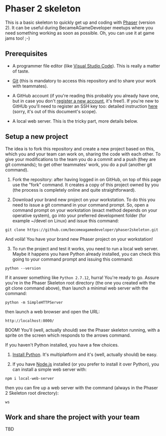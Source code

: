# Phaser 2 skeleton

This is a basic skeleton to quickly get up and coding with [Phaser](https://phaser.io) (version 2).
It can be useful during BecameAGameDeveloper meetups where you need something working as soon as possible. Oh, you can use it at game jams too! ;-)

## Prerequisites

* A programmer file editor (like [Visual Studio Code](https://code.visualstudio.com/)). This is really a matter of taste.

* [Git](https://git-scm.com/downloads) (this is mandatory to access this repository and to share your work with teammates).

* A GitHub account (if you're reading this probably you already have one, but in case you don't [register a new account](https://github.com/join), it's free!). If you're new to GitHUb you'll need to register an SSH key too: detailed instruction [here](https://help.github.com/articles/connecting-to-github-with-ssh/) (sorry, it's out of this document's scope).

* A local web server. This is the tricky part, more details below.

## Setup a new project

The idea is to fork this repository and create a new project based on this, which you and your team can work on, sharing the code with each other. To give your modifications to the team you do a commit and a push (they are git commands); to get other teammates' work, you do a pull (another git command).

1. Fork the repository: after having logged in on GitHub, on top of this page use the "fork" command. It creates a copy of this project owned by you (the process is completely online and quite straightforward).

2. Download your brand new project on your workstation. To do this you need to issue a git command in your command prompt. So, open a command prompt on your workstation (exact method depends on your operative system), go into your preferred development folder (for example ~/devel on Linux) and issue this command:
```
git clone https://github.com/becomeagamedeveloper/phaser2skeleton.git
```
And voilà! You have your brand new Phaser project on your workstation!

3. To run the project and test it works, you need to run a local web server. Maybe it happens you have Python already installed, you can check this going to your command prompt and issuing this command:
```
python --version
```
If it answer something like ```Python 2.7.12```, hurra! You're ready to go. Assure you're in the Phaser Skeleton root directory (the one you created with the git clone command above), than launch a minimal web server with the command:
```
python -m SimpleHTTPServer
```
then launch a web browser and open the URL:
```
http://localhost:8000/
```
BOOM! You'll (well, actually should) see the Phaser skeleton running, with a sprite on the screen which responds to the arrows command.

If you haven't Python installed, you have a few choices.

  1. [Install Python](https://www.python.org/downloads/). It's multiplatform and it's (well, actually should) be easy.

  2. If you have [Node.js](https://nodejs.org/en/download/) installed (or you prefer to install it over Python), you can install a simple web server with:
  ```
  npm i local-web-server
  ```
  then you can fire up a web server with the command (always in the Phaser 2 Skeleton root directory):
  ```
  ws
  ```
  ## Work and share the project with your team

  TBD